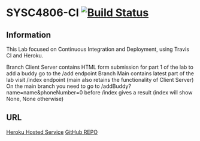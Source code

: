 # SYSC4806-CI [![Build Status](https://travis-ci.com/GabrielCiolac/SYSC4806-CI.svg?branch=main)](https://travis-ci.com/GabrielCiolac/SYSC4806-CI)


## Information
This Lab focused on Continuous Integration and Deployment, using Travis CI and Heroku.

Branch Client Server contains HTML form submission for part 1 of the lab to add a buddy go to the /add endpoint
Branch Main contains latest part of the lab visit /index endpoint (main also retains the functionality of Client Server)
On the main branch you need to go to /addBuddy?name=name&phoneNumber=0 before /index gives a result (index will show None, None otherwise)


## URL
[Heroku Hosted Service](https://addressbook-gciolac.herokuapp.com/index)
[GitHub REPO](https://github.com/GabrielCiolac/SYSC4806-CI)
